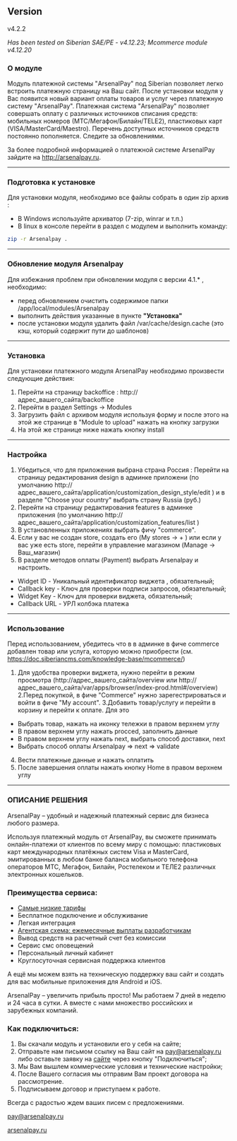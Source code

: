## Version
v4.2.2
 
_Has been tested on Siberian SAE/PE - v4.12.23; Mcommerce module v4.12.20_


### О модуле


Модуль платежной системы "ArsenalPay" под Siberian позволяет легко встроить платежную страницу на Ваш сайт.
После установки модуля у Вас появится новый вариант оплаты товаров и услуг через платежную систему "ArsenalPay".
Платежная система "ArsenalPay" позволяет совершать оплату с различных источников списания средств: мобильных номеров
(МТС/Мегафон/Билайн/TELE2), пластиковых карт (VISA/MasterCard/Maestro). Перечень доступных источников средств постоянно
пополняется. Следите за обновлениями.


За более подробной информацией о платежной системе ArsenalPay зайдите на http://arsenalpay.ru.

---
### Подготовка к установке

Для установки модуля, необходимо все файлы собрать в один zip архив :
* В Windows используйте архиватор (7-zip, winrar и т.п.)
* В linux в консоле перейти в раздел с модулем и выполнить команду:

```sh
zip -r Arsenalpay .
```

---
### Обновление модуля Arsenalpay
Для избежания проблем при обновлении модуля с версии 4.1.\* , необходимо:
* перед обновлением очистить содержимое папки /app/local/modules/Arsenalpay
* выполнить действия указанные в пункте **"Установка"**
* после установки модуля удалить файл /var/cache/design.cache (это кэш, который содержит пути до шаблонов) 

---

### Установка
Для установки платежного модуля ArsenalPay необходимо произвести следующие действия:
1. Перейти на страницу backoffice : http://адрес\_вашего\_сайта/backoffice
2. Перейти в раздел Settings -> Modules
3. Загрузить файл с архивом модуля используя форму и после этого на этой же странице в "Module to upload"
нажать на кнопку загрузки
4. На этой же странице ниже нажать кнопку install

---

### Настройка

1. Убедиться, что для приложения выбрана страна Россия : Перейти на страницу редактирования design в админке приложени (по умолчанию http://адрес\_вашего\_сайта/application/customization_design_style/edit )
и в разделе "Choose your country" выбрать страну Russia (руб.) 
2. Перейти на страницу редактирования features в админке приложения (по умолчанию http://адрес\_вашего\_сайта/application/customization_features/list )
3. В установленных приложениях выбрать фичу "commerce".
4. Если у вас не создан store, создать его (My stores -> + ) или если у вас уже есть store,
перейти в управление магазином (Manage -> Ваш\_магазин) 
6. В разделе методов оплаты (Payment) выбрать Arsenalpay и настроить. 

- Widget ID - Уникальный идентификатор виджета , обязательный;
- Callback key - Ключ для проверки подписи запросов, обязательный;
- Widget Key - Ключ для проверки виджета, обязательный;
- Callback URL - УРЛ колбэка платежа

---
### Использование

Перед использованием, убедитесь что в в админке в фиче commerce
добавлен товар или услуга, которую можно приобрести (см. https://doc.siberiancms.com/knowledge-base/mcommerce/)

1. Для удобства проверки виджета, нужно перейти в режим просмотра 
(http://адрес\_вашего\_сайта/overview или http://адрес\_вашего\_сайта/var/apps/browser/index-prod.html#/overview)
2.Перед покупкой, в фиче "Commerce" нужно зарегестрироваться и войти в фиче "My account".
3.Добавить товар/услугу и перейти в корзину и перейти к оплате. Для это 
* Выбрать товар, нажать на иконку тележки в правом верхнем углу
* В правом верхнем углу нажать procced, заполнить данные
* В правом верхнем углу нажать next, выбрать способ доставки, next
* Выбрать способ оплаты Arsenalpay => next => validate
4. Вести платежные данные  и нажать оплатить
5. После завершения оплаты нажать кнопку Home в правом верхнем углу

------------------
### ОПИСАНИЕ РЕШЕНИЯ
ArsenalPay – удобный и надежный платежный сервис для бизнеса любого размера. 

Используя платежный модуль от ArsenalPay, вы сможете принимать онлайн-платежи от клиентов по всему миру с помощью: 
пластиковых карт международных платёжных систем Visa и MasterCard, эмитированных в любом банке
баланса мобильного телефона операторов МТС, Мегафон, Билайн, Ростелеком и ТЕЛЕ2
различных электронных кошельков.

### Преимущества сервиса: 
 - [Самые низкие тарифы](https://arsenalpay.ru/tariffs.html)
 - Бесплатное подключение и обслуживание
 - Легкая интеграция
 - [Агентская схема: ежемесячные выплаты разработчикам](https://arsenalpay.ru/partnership.html)
 - Вывод средств на расчетный счет без комиссии
 - Сервис смс оповещений
 - Персональный личный кабинет
 - Круглосуточная сервисная поддержка клиентов 

А ещё мы можем взять на техническую поддержку ваш сайт и создать для вас мобильные приложения для Android и iOS. 

ArsenalPay – увеличить прибыль просто! 
Мы работаем 7 дней в неделю и 24 часа в сутки. А вместе с нами множество российских и зарубежных компаний. 

### Как подключиться: 
1. Вы скачали модуль и установили его у себя на сайте;
2. Отправьте нам письмом ссылку на Ваш сайт на pay@arsenalpay.ru либо оставьте заявку на [сайте](https://arsenalpay.ru/#register) через кнопку "Подключиться";
3. Мы Вам вышлем коммерческие условия и технические настройки;
4. После Вашего согласия мы отправим Вам проект договора на рассмотрение.
5. Подписываем договор и приступаем к работе.

Всегда с радостью ждем ваших писем с предложениями. 

pay@arsenalpay.ru 

[arsenalpay.ru](https://arsenalpay.ru)
